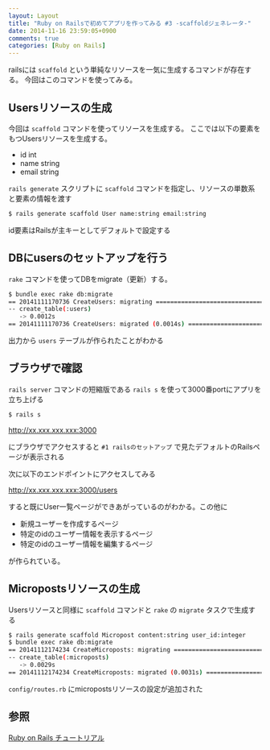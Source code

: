 ```yaml
---
layout: Layout
title: "Ruby on Railsで初めてアプリを作ってみる #3 -scaffoldジェネレータ-"
date: 2014-11-16 23:59:05+0900
comments: true
categories: [Ruby on Rails]
---
```

railsには ```scaffold``` という単純なリソースを一気に生成するコマンドが存在する。
今回はこのコマンドを使ってみる。

## Usersリソースの生成
今回は ```scaffold``` コマンドを使ってリソースを生成する。
ここでは以下の要素をもつUsersリソースを生成する。

* id int
* name string
* email string

 ```rails generate``` スクリプトに ```scaffold``` コマンドを指定し、リソースの単数系と要素の情報を渡す
``` bash
$ rails generate scaffold User name:string email:string
```
id要素はRailsが主キーとしてデフォルトで設定する

## DBにusersのセットアップを行う
 ```rake``` コマンドを使ってDBをmigrate（更新）する。
``` bash
$ bundle exec rake db:migrate
== 20141111170736 CreateUsers: migrating ======================================
-- create_table(:users)
   -> 0.0012s
== 20141111170736 CreateUsers: migrated (0.0014s) =============================
```
出力から ```users``` テーブルが作られたことがわかる

## ブラウザで確認
 ```rails server``` コマンドの短縮版である ```rails s``` を使って3000番portにアプリを立ち上げる
``` bash
$ rails s
```

http://xx.xxx.xxx.xxx:3000

にブラウザでアクセスすると ```#1 railsのセットアップ``` で見たデフォルトのRailsページが表示される

次に以下のエンドポイントにアクセスしてみる

http://xx.xxx.xxx.xxx:3000/users

すると既にUser一覧ページができあがっているのがわかる。この他に

* 新規ユーザーを作成するページ
* 特定のidのユーザー情報を表示するページ
* 特定のidのユーザー情報を編集するページ

が作られている。

## Micropostsリソースの生成
Usersリソースと同様に ```scaffold``` コマンドと ```rake``` の ```migrate``` タスクで生成する
``` bash
$ rails generate scaffold Micropost content:string user_id:integer
$ bundle exec rake db:migrate
== 20141112174234 CreateMicroposts: migrating =================================
-- create_table(:microposts)
   -> 0.0029s
== 20141112174234 CreateMicroposts: migrated (0.0031s) ========================
```
 ```config/routes.rb``` にmicropostsリソースの設定が追加された

## 参照
[Ruby on Rails チュートリアル](http://railstutorial.jp)

